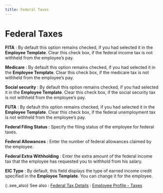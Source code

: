 ```yaml
---
title: Federal Taxes
---
```


# Federal Taxes


**FITA**
: By default this option remains checked, if you had  selected it in the **Employee Template**.  Clear this check box, if the federal income tax is not withheld from the  employee’s pay.


**Medicare**
: By default this option remains checked, if you had  selected it in the **Employee Template**.  Clear this check box, if the medicare tax is not withheld from the employee’s  pay.


**Social security**
: By default this option remains checked, if you had  selected it in the **Employee Template**.  Clear this check box, if the social security tax is not withheld from  the employee’s pay.


**FUTA**
: By default this option remains checked, if you had  selected it in the **Employee Template**.  Clear this check box, if the federal unemployment tax is not withheld  from the employee’s pay.


**Federal Filing Status**
: Specify the filing status of the employee for federal  taxes.


**Federal Allowances**
: Enter the number of federal allowances claimed by  the employee.


**Federal Extra Withholding**
: Enter the extra amount of the federal income tax  that the employee has requested you to withhold from his salary.


**EIC Type**
: By default, this field displays the type of earned  income credit specified in the **Employee 
 Template**. You can change it for the employee.


{:.see_also}
See also
: [Federal Tax Details]({{site.prl_baseurl}}/misc/federal_tax.html)
: [Employee  Profile - Taxes]({{site.prl_baseurl}}/misc/the_employee_profile_taxes.html)
